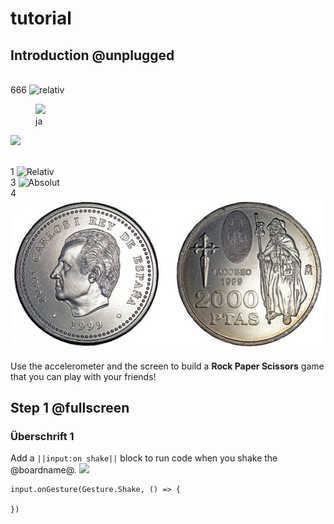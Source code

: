 # tutorial
## Introduction @unplugged

<br>666
![relativ](https://github:dlpl-mb/test02/blob/master/docs/static/kkk.png?raw=1)
<figure><img width="100px" src="blob/master/docs/static/kkk.png?raw=1"><figcaption>ja</figcaption></figure>
<img width="400px" src="blob/master/mecha.png?raw=1">

<br>1
![Relativ](./mecha.png?raw=1)
<br>3
![Absolut](https://github.com/dlpl-mb/test02/blob/061a85476a98ad0b4a9c567db5cef5546e57e675/mecha.png?raw=1)
<br>4
![relativ](./docs/static/Kopf_zahl.jpg?raw=1)




Use the accelerometer and the screen to build a **Rock Paper Scissors** game that you can play with your friends!

## Step 1 @fullscreen
### Überschrift 1
Add a ``||input:on shake||`` block to run code when you shake the @boardname@.
<img width="200px" src="https://github.com/dlpl-mb/test02/blob/master/mecha.png?raw=1">
```blocks
input.onGesture(Gesture.Shake, () => {

})
```
